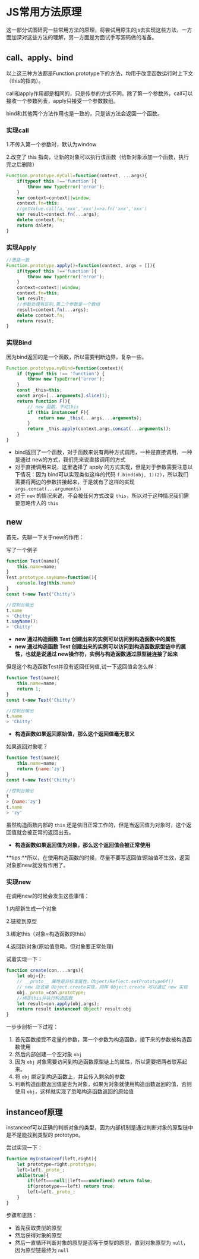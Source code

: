 # JS常用方法原理

这一部分试图研究一些常用方法的原理，将尝试用原生的js去实现这些方法，一方面加深对这些方法的理解，另一方面是为面试手写源码做的准备。

## call、apply、bind

以上这三种方法都是Function.prototype下的方法，均用于改变函数运行时上下文（this的指向）。

call和apply作用都是相同的，只是传参的方式不同。除了第一个参数外，call可以接收一个参数列表，apply只接受一个参数数组。

bind和其他两个方法作用也是一致的，只是该方法会返回一个函数。

### 实现call

1.不传入第一个参数时，默认为window

2.改变了 this 指向，让新的对象可以执行该函数（给新对象添加一个函数，执行完之后删除）

```javascript
Function.prototype.myCall=function(context, ...args){
    if(typeof this !=='function'){
        throw new TypeError('error');
    }
    var context=context||window;
    context.fn=this;
    //getValue.call(a,'xxx','xxx')=>a.fn('xxx','xxx')
    var result=context.fn(...args);
    delete context.fn;
    return dalete;
}
```

### 实现Apply

```javascript
//思路一致
Function.prototype.apply()=function(context, args = []){
    if(typeof this !=='function'){
        throw new TypeError('error');
    }
    context=context||window;
    context.fn=this;
    let result;
    //参数处理有区别,第二个参数是一个数组
    result=context.fn(...args);
    delete context.fn;
    return result;
}
```

### 实现Bind

因为bind返回的是一个函数，所以需要判断边界，复杂一些。

```javascript
Function.prototype.myBind=function(context){
	if (typeof this !== 'function') {
    	throw new TypeError('error');
    }
    const _this=this;
    const args=[...arguments].slice(1);
    return function F(){
        // new 函数，不动this
        if (this instanceof F){
            return new _this(...args,...arguments);
        }
        return _this.apply(context,args.concat(...arguments));
    }
}
```

- bind返回了一个函数，对于函数来说有两种方式调用，一种是直接调用，一种是通过 new的方式，我们先来说直接调用的方式
- 对于直接调用来说，这里选择了 apply 的方式实现，但是对于参数需要注意以下情况：因为 bind可以实现类似这样的代码 `f.bind(obj, 1)(2)`，所以我们需要将两边的参数拼接起来，于是就有了这样的实现 `args.concat(...arguments)`
- 对于 `new` 的情况来说，不会被任何方式改变 `this`，所以对于这种情况我们需要忽略传入的 `this`

## new

首先，先聊一下关于new的作用：

写了一个例子

```javascript
function Test(name){
    this.name=name;
}
Test.prototype.sayName=function(){
    console.log(this.name)
}
const t=new Test('Chitty')

//控制台输出
t.name
> 'Chitty'
t.sayName();
> 'Chitty'
```

- **new 通过构造函数 Test 创建出来的实例可以访问到构造函数中的属性**
- **new 通过构造函数 Test 创建出来的实例可以访问到构造函数原型链中的属性，也就是说通过 new操作符，实例与构造函数通过原型链连接了起来**

但是这个构造函数Test并没有返回任何值,试一下返回值会怎么样：

```javascript
function Test(name){
    this.name=name;
    return 1;
}
const t=new Test('Chitty')

//控制台输出
t.name
> 'Chitty'
```

- **构造函数如果返回原始值，那么这个返回值毫无意义**

如果返回对象呢？

```javascript
function Test(name){
    this.name=name;
    return {name:'zy'}
}
const t=new Test('Chitty')

//控制台输出
t
> {name:'zy'}
t.name
> 'zy'
```

虽然构造函数内部的 `this` 还是依旧正常工作的，但是当返回值为对象时，这个返回值就会被正常的返回出去。

- **构造函数如果返回值为对象，那么这个返回值会被正常使用**

**tips:**所以，在使用构造函数的时候，尽量不要写返回值!原始值不生效，返回对象那new就没有作用了。

### 实现new

在调用new的时候会发生这些事情：

1.内部新生成一个对象

2.链接到原型

3.绑定this（对象=构造函数的this）

4.返回新对象(原始值忽略，但对象要正常处理)

试着实现一下：

```javascript
function create(con,...args){
    let obj={};
    // __proto__ 属性是非标准属性，Object/Reflect.setPrototypeOf()
    // new 应该用 Object.create实现，同样 Object.create 可以通过 new 实现
    obj._proto_=con.prototype;
    //绑定this并执行构造函数
    let result=con.apply(obj,args);
    return result instanceof Object? result:obj
}
```

一步步剖析一下过程：

1. 首先函数接受不定量的参数，第一个参数为构造函数，接下来的参数被构造函数使用
2. 然后内部创建一个空对象 `obj`
3. 因为 `obj` 对象需要访问到构造函数原型链上的属性，所以需要把两者联系起来。
4. 将 `obj` 绑定到构造函数上，并且传入剩余的参数
5. 判断构造函数返回值是否为对象，如果为对象就使用构造函数返回的值，否则使用 `obj`，这样就实现了忽略构造函数返回的原始值

## instanceof原理

instanceof可以正确的判断对象的类型，因为内部机制是通过判断对象的原型链中是不是能找到类型的 prototype。

尝试实现一下：

```javascript
function myInstanceof(left,right){
    let prototype=right.prototype;
    left=left._proto_;
    while(true){
        if(left===null||left===undefined) return false;
        if(prototype===left) return true;
        left=left._proto_;
    }
}
```

步骤和思路：

- 首先获取类型的原型
- 然后获得对象的原型
- 然后一直循环判断对象的原型是否等于类型的原型，直到对象原型为 `null`，因为原型链最终为 `null`
